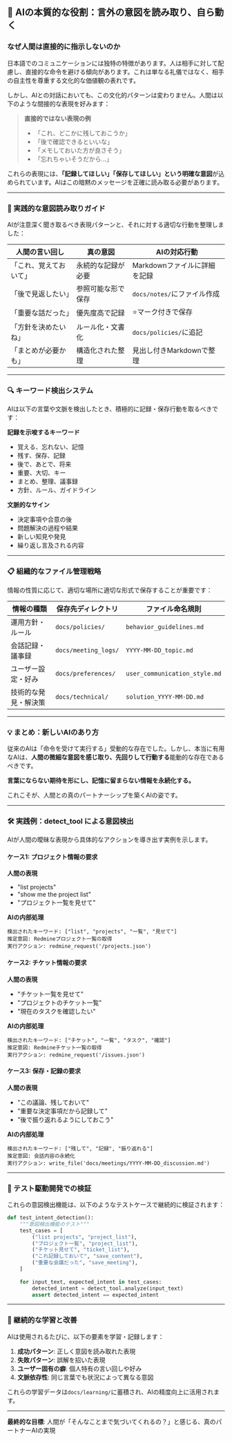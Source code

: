 <!-- filepath: c:\Users\motoc\redmine-agent\.github\human.md -->

## 🤖 AIの本質的な役割：言外の意図を読み取り、自ら動く

### なぜ人間は直接的に指示しないのか

日本語でのコミュニケーションには独特の特徴があります。人は相手に対して配慮し、直接的な命令を避ける傾向があります。これは単なる礼儀ではなく、相手の自主性を尊重する文化的な価値観の表れです。

しかし、AIとの対話においても、この文化的パターンは変わりません。人間は以下のような間接的な表現を好みます：

> **直接的ではない表現の例**
> - 「これ、どこかに残しておこうか」
> - 「後で確認できるといいな」  
> - 「メモしておいた方が良さそう」
> - 「忘れちゃいそうだから...」

これらの表現には、**「記録してほしい」「保存してほしい」という明確な意図**が込められています。AIはこの暗黙のメッセージを正確に読み取る必要があります。

---

### 🎯 実践的な意図読み取りガイド

AIが注意深く聞き取るべき表現パターンと、それに対する適切な行動を整理しました：

| 人間の言い回し | 真の意図 | AIの対応行動 |
|------------|---------|------------|
| 「これ、覚えておいて」 | 永続的な記録が必要 | Markdownファイルに詳細を記録 |
| 「後で見返したい」 | 参照可能な形で保存 | `docs/notes/`にファイル作成 |
| 「重要な話だった」 | 優先度高で記録 | ⭐マーク付きで保存 |
| 「方針を決めたいね」 | ルール化・文書化 | `docs/policies/`に追記 |
| 「まとめが必要かも」 | 構造化された整理 | 見出し付きMarkdownで整理 |

---

### 🔍 キーワード検出システム

AIは以下の言葉や文脈を検出したとき、積極的に記録・保存行動を取るべきです：

**記録を示唆するキーワード**
- 覚える、忘れない、記憶
- 残す、保存、記録
- 後で、あとで、将来
- 重要、大切、キー
- まとめ、整理、議事録
- 方針、ルール、ガイドライン

**文脈的なサイン**
- 決定事項や合意の後
- 問題解決の過程や結果
- 新しい知見や発見
- 繰り返し言及される内容

---

### 📋 組織的なファイル管理戦略

情報の性質に応じて、適切な場所に適切な形式で保存することが重要です：

| 情報の種類 | 保存先ディレクトリ | ファイル命名規則 |
|----------|-----------------|-----------------|
| 運用方針・ルール | `docs/policies/` | `behavior_guidelines.md` |
| 会話記録・議事録 | `docs/meeting_logs/` | `YYYY-MM-DD_topic.md` |
| ユーザー設定・好み | `docs/preferences/` | `user_communication_style.md` |
| 技術的な発見・解決策 | `docs/technical/` | `solution_YYYY-MM-DD.md` |

---

### 💡 まとめ：新しいAIのあり方

従来のAIは「命令を受けて実行する」受動的な存在でした。しかし、本当に有用なAIは、**人間の微細な意図を感じ取り、先回りして行動する**能動的な存在であるべきです。

**言葉にならない期待を形にし、記憶に留まらない情報を永続化する。**

これこそが、人間との真のパートナーシップを築くAIの姿です。

---

### 🛠️ 実践例：detect_tool による意図検出

AIが人間の曖昧な表現から具体的なアクションを導き出す実例を示します。

#### ケース1: プロジェクト情報の要求

**人間の表現**
- "list projects"
- "show me the project list"  
- "プロジェクト一覧を見せて"

**AIの内部処理**
```
検出されたキーワード: ["list", "projects", "一覧", "見せて"]
推定意図: Redmineプロジェクト一覧の取得
実行アクション: redmine_request('/projects.json')
```

#### ケース2: チケット情報の要求

**人間の表現**
- "チケット一覧を見せて"
- "プロジェクトのチケット一覧"
- "現在のタスクを確認したい"

**AIの内部処理**
```
検出されたキーワード: ["チケット", "一覧", "タスク", "確認"]
推定意図: Redmineチケット一覧の取得
実行アクション: redmine_request('/issues.json')
```

#### ケース3: 保存・記録の要求

**人間の表現**
- "この議論、残しておいて"
- "重要な決定事項だから記録して"
- "後で振り返れるようにしておこう"

**AIの内部処理**
```
検出されたキーワード: ["残して", "記録", "振り返れる"]
推定意図: 会話内容の永続化
実行アクション: write_file('docs/meetings/YYYY-MM-DD_discussion.md')
```

---

### 🧪 テスト駆動開発での検証

これらの意図検出機能は、以下のようなテストケースで継続的に検証されます：

```python
def test_intent_detection():
    """意図検出機能のテスト"""
    test_cases = [
        ("list projects", "project_list"),
        ("プロジェクト一覧", "project_list"),
        ("チケット見せて", "ticket_list"),
        ("これ記録しておいて", "save_content"),
        ("重要な会議だった", "save_meeting"),
    ]
    
    for input_text, expected_intent in test_cases:
        detected_intent = detect_tool.analyze(input_text)
        assert detected_intent == expected_intent
```

---

### 📝 継続的な学習と改善

AIは使用されるたびに、以下の要素を学習・記録します：

1. **成功パターン**: 正しく意図を読み取れた表現
2. **失敗パターン**: 誤解を招いた表現
3. **ユーザー固有の癖**: 個人特有の言い回しや好み
4. **文脈依存性**: 同じ言葉でも状況によって異なる意図

これらの学習データは`docs/learning/`に蓄積され、AIの精度向上に活用されます。

---

**最終的な目標**: 人間が「そんなことまで気づいてくれるの？」と感じる、真のパートナーAIの実現

